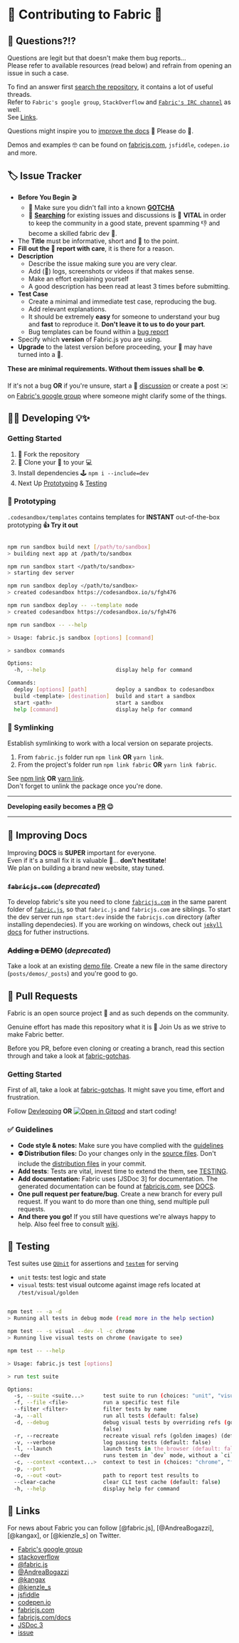 # 🎉 Contributing to Fabric 🥳


## 🧐 Questions?!? 

Questions are legit but that doesn't make them bug reports...\
Please refer to available resources (read below) and refrain from opening an issue in such a case.

To find an answer first [search the repository](https://github.com/fabricjs/fabric.js/search?q=&type=Issues), it contains a lot of useful threads.\
Refer to `Fabric's google group`, `StackOverflow` and [`Fabric's IRC channel`](irc://irc.freenode.net/#fabric.js) as well.\
See [Links](#-links).

Questions might inspire you to [improve the docs](#-improving-docs) 🌈 Please do 🌟.

Demos and examples 🤓 can be found on [fabricjs.com](http://fabricjs.com/demos/), `jsfiddle`, `codepen.io` and more.


## 🏷️ Issue Tracker 

- **Before You Begin** 🎬
  - 📌 Make sure you didn't fall into a known [**GOTCHA**](http://fabricjs.com/fabric-gotchas)
  - 🔎 [**Searching**](https://github.com/fabricjs/fabric.js/search?q=&ref=cmdform&type=Issues) for existing issues and discussions is
  🔋 **VITAL** in order to keep the community in a good state, prevent spamming 👎 and become a skilled fabric dev 🦉.
- The **Title** must be informative, short and 🧿 to the point.
- **Fill out the 🐛 report with care**, it is there for a reason.
- **Description** 
   - Describe the issue making sure you are very clear.
   - Add (📎) logs, screenshots or videos if that makes sense.
   - Make an effort explaining yourself
   - A good description has been read at least 3 times before submitting.
- **Test Case** 
   - Create a minimal and immediate test case, reproducing the bug.
   - Add relevant explanations.
   - It should be extremely **easy** for someone to understand your bug and **fast** to reproduce it. **Don't leave it to us to do your part**.
   - Bug templates can be found within a [bug report](https://github.com/fabricjs/fabric.js/issues/new?assignees=&labels=&template=bug_report.md)
- Specify which **version** of Fabric.js you are using. 
- **Upgrade** to the latest version before proceeding, your 🐛 may have turned into a 🦋.

**These are minimal requirements. Without them issues shall be ⛔.**

If it's not a bug **OR** if you're unsure, start a 🤠 [discussion](https://github.com/fabricjs/fabric.js/discussions) or create a post ✉️ on [Fabric's google group](groups.google.com/forum/?fromgroups#!forum/fabricjs) where someone might clarify some of the things.



## 🚧🎢 Developing 💡✨

### Getting Started

1. 🍴 Fork the repository
1. 💾 Clone your 🍴 to your 💻
1. Install dependencies 🕹️ `npm i --include=dev`
1. Next Up [Prototyping](#-prototyping) & [Testing](#-testing)

### 🧭 Prototyping 
`.codesandbox/templates` contains templates for **INSTANT** out-of-the-box prototyping **👍 Try it out** 

```bash

npm run sandbox build next [/path/to/sandbox]
> building next app at /path/to/sandbox

npm run sandbox start </path/to/sandbox>
> starting dev server

npm run sandbox deploy </path/to/sandbox>
> created codesandbox https://codesandbox.io/s/fgh476

npm run sandbox deploy -- --template node
> created codesandbox https://codesandbox.io/s/fgh476

npm run sandbox -- --help

> Usage: fabric.js sandbox [options] [command]

> sandbox commands

Options:
  -h, --help                      display help for command

Commands:
  deploy [options] [path]         deploy a sandbox to codesandbox
  build <template> [destination]  build and start a sandbox
  start <path>                    start a sandbox
  help [command]                  display help for command

```


### 🔮 Symlinking 
Establish symlinking to work with a local version on separate projects.

1. From `fabric.js` folder run `npm link` **OR** `yarn link`.
1. From the project's folder run `npm link fabric` **OR** `yarn link fabric`.

See [npm link](https://docs.npmjs.com/cli/v8/commands/npm-link) **OR** [yarn link](https://yarnpkg.com/cli/link).\
Don't forget to unlink the package once you're done.

---

**Developing easily becomes a [PR](#-pull-requests) 😉**

------

## 🔎 Improving Docs 

Improving **DOCS** is **SUPER** important for everyone.\
Even if it's a small fix it is valuable 💎... **don't hestitate**!\
We plan on building a brand new website, stay tuned.

### ~~`fabricjs.com`~~ (*deprecated*)

To develop fabric's site you need to clone [`fabricjs.com`](https://github.com/fabricjs/fabricjs.com) in the same parent folder of [`fabric.js`](https://github.com/fabricjs/fabric.js), so that `fabric.js` and `fabricjs.com` are siblings.
To start the dev server run `npm start:dev` inside the `fabricjs.com` directory (after installing dependecies).
If you are working on windows, check out [`jekyll` docs](https://jekyllrb.com/docs/installation/) for futher instructions.

### ~~Adding a DEMO~~ (*deprecated*)
Take a look at an existing [demo file](https://github.com/fabricjs/fabricjs.com/blob/gh-pages/posts/demos/_posts/2020-2-15-custom-control-render.md).
Create a new file in the same directory (`posts/demos/_posts`) and you're good to go.



## 🚀 Pull Requests 

Fabric is an open source project 🦄 and as such depends on the community.

Genuine effort has made this repository what it is 🌺 Join Us as we strive to make Fabric better. 

Before you PR, before even cloning or creating a branch, read this section through and take a look at [fabric-gotchas](http://fabricjs.com/fabric-gotchas).

### Getting Started

First of all, take a look at [fabric-gotchas](http://fabricjs.com/fabric-gotchas). It might save you time, effort and frustration.

Follow [Devleoping](#-developing-) **OR** [![Open in Gitpod](https://gitpod.io/button/open-in-gitpod.svg)](https://gitpod.io/from-referrer/) and start coding!


### ✅ Guidelines 

- **Code style & notes:** Make sure you have complied with the [guidelines](https://github.com/fabricjs/fabric.js/wiki/How-to-contribute-to-Fabric#code-style-notes)
- **⛔ Distribution files:** Do your changes only in the [source files](https://github.com/fabricjs/fabric.js/tree/master/src). Don't include the [distribution files](https://github.com/fabricjs/fabric.js/tree/master/dist) in your commit.
- **Add tests**: Tests are vital, invest time to extend the them, see [TESTING](#🧪-testing).
- **Add documentation:** Fabric uses [JSDoc 3] for documentation. The generated documentation can be found at [fabricjs.com](http://fabricjs.com/docs), see [DOCS](#🔎-improving-docs).
- **One pull request per feature/bug**. Create a new branch for every pull request. If you want to do more than one thing, send multiple pull requests.
- **And there you go!** If you still have questions we're always happy to help. Also feel free to consult [wiki](https://github.com/fabricjs/fabric.js/wiki/How-to-contribute-to-Fabric).



## 🧪 Testing 
Test suites use [`QUnit`](https://qunitjs.com/) for assertions and [`testem`](https://github.com/testem/testem) for serving
- `unit` tests: test logic and state
- `visual` tests: test visual outcome against image refs located at `/test/visual/golden`

```bash

npm test -- -a -d
> Running all tests in debug mode (read more in the help section)

npm test -- -s visual --dev -l -c chrome
> Running live visual tests on chrome (navigate to see)

npm test -- --help

> Usage: fabric.js test [options]

> run test suite

Options:
  -s, --suite <suite...>      test suite to run (choices: "unit", "visual")
  -f, --file <file>           run a specific test file
  --filter <filter>           filter tests by name
  -a, --all                   run all tests (default: false)
  -d, --debug                 debug visual tests by overriding refs (golden images) in case of visual changes (default:
                              false)
  -r, --recreate              recreate visual refs (golden images) (default: false)
  -v, --verbose               log passing tests (default: false)
  -l, --launch                launch tests in the browser (default: false)
  --dev                       runs testem in `dev` mode, without a `ci` flag (default: false)
  -c, --context <context...>  context to test in (choices: "chrome", "firefox", "node", default: ["chrome","node"])
  -p, --port
  -o, --out <out>             path to report test results to
  --clear-cache               clear CLI test cache (default: false)
  -h, --help                  display help for command

```


## 🚩 Links 

For news about Fabric you can follow [@fabric.js], [@AndreaBogazzi], [@kangax], or [@kienzle_s] on Twitter.

- [Fabric's google group](https://groups.google.com/forum/#!forum/fabricjs)
- [stackoverflow](http://stackoverflow.com/questions/tagged/fabricjs)
- [@fabric.js](https://twitter.com/fabricjs)
- [@AndreaBogazzi](https://twitter.com/AndreaBogazzi)
- [@kangax](https://twitter.com/kangax)
- [@kienzle_s](https://twitter.com/kienzle_s)
- [jsfiddle](http://jsfiddle.net/user/fabricjs/fiddles)
- [codepen.io](http://codepen.io/tag/fabricjs)
- [fabricjs.com](http://fabricjs.com/demos)
- [fabricjs.com/docs](http://fabricjs.com/docs)
- [JSDoc 3](http://usejsdoc.org/)
- [issue](https://github.com/fabric/fabric.js/issues)
